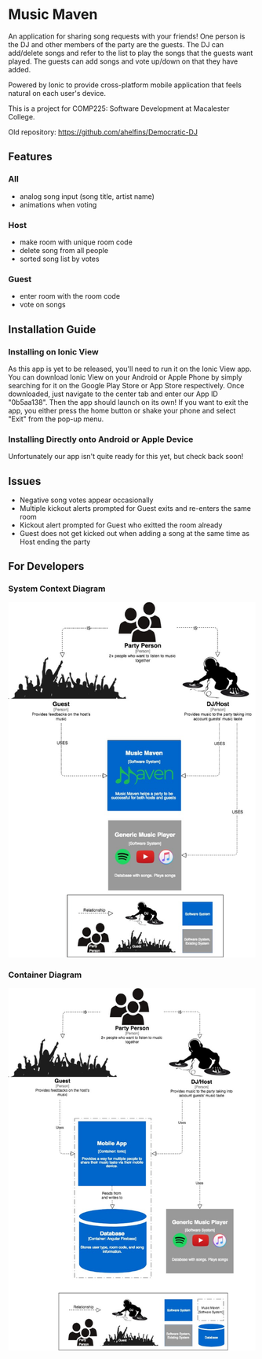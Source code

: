 # Music Maven
An application for sharing song requests with your friends! One person is the 
DJ and other members of the party are the guests. The DJ can add/delete songs and
refer to the list to play the songs that the guests want played.
The guests can add songs and vote up/down on that they have added.

Powered by Ionic to provide cross-platform mobile application that feels natural
on each user's device.

This is a project for COMP225: Software Development at Macalester College.

Old repository: https://github.com/ahelfins/Democratic-DJ

## Features
### All
* analog song input (song title, artist name)
* animations when voting

### Host
* make room with unique room code
* delete song from all people
* sorted song list by votes

### Guest
* enter room with the room code
* vote on songs

## Installation Guide
### Installing on Ionic View
As this app is yet to be released, you'll need to run it on the Ionic View app. You can download
Ionic View on your Android or Apple Phone by simply searching for it on the Google Play Store
or App Store respectively. Once downloaded, just navigate to the center tab and enter our App
ID "0b5aa138". Then the app should launch on its own! If you want to exit the app, you either
press the home button or shake your phone and select "Exit" from the pop-up menu.

### Installing Directly onto Android or Apple Device
Unfortunately our app isn't quite ready for this yet, but check back soon!

## Issues
* Negative song votes appear occasionally
* Multiple kickout alerts prompted for Guest exits and re-enters the same room
* Kickout alert prompted for Guest who exitted the room already
* Guest does not get kicked out when adding a song at the same time as Host ending the party

## For Developers
### System Context Diagram
![System Context Diagram](src/assets/imgs/Diagram1_SystemContext.jpg)

### Container Diagram
![Container Diagram](src/assets/imgs/Diagram2_Container.jpg)

